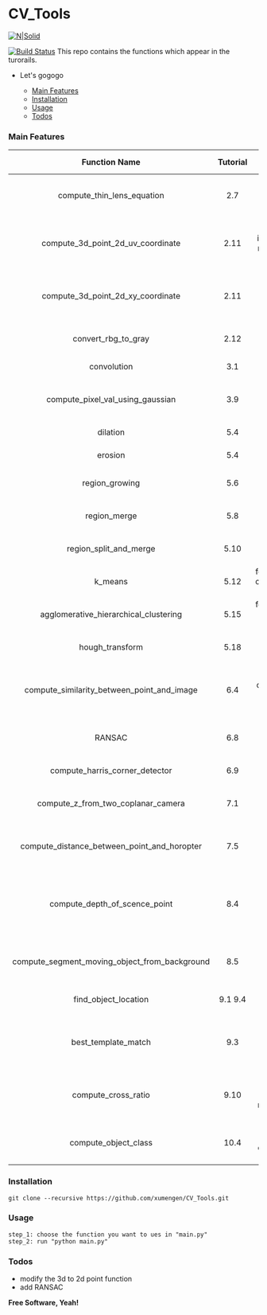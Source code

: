 # CV_Tools

[![N|Solid](https://cldup.com/dTxpPi9lDf.thumb.png)](https://nodesource.com/products/nsolid)

[![Build Status](https://travis-ci.org/joemccann/dillinger.svg?branch=master)](https://travis-ci.org/joemccann/dillinger)
This repo contains the functions which appear in the turorails.
  - Let's gogogo
  
    - [Main Features](#main-features)
    - [Installation](#installation)
    - [Usage](#usage)
    - [Todos](#todos)


### Main Features

| Function Name  | Tutorial | Input Parameter | Output Parameter | annotation |
| :--------------: | :--------: | :---------------: | :----------------: | :----------: |
| compute_thin_lens_equation | 2.7  | f, z1, z2 | f or z1 or z2| compute one parameter using thin lens equation |
|  compute_3d_point_2d_uv_coordinate  | 2.11 | ori_coordinate, image_principal_point, magnification_factors, decimal | 2d point |compute the 3d point in the uv image coordinate system |
|  compute_3d_point_2d_xy_coordinate  | 2.11 | ori_coordinate, f, decimal | 2d point |compute the 3d point in the xy image coordinate system |
|  convert_rbg_to_gray | 2.12 | ori_image, bit | gray image | convert rgb image to gray image |
| convolution | 3.1 | mask, I, method | convolution result | convolve image |
| compute_pixel_val_using_gaussian | 3.9 | array_size, standard_deviation, decimal | each pixel value | compute each pixel using gaussian formula |
| dilation | 5.4 | input_array, mode | dilation result | dialate image |
| erosion | 5.4 | input_array, mode | erosion result | erode image |
| region_growing | 5.6 | feature_vector_array, method, thres, mode, start | region result | segment using region growing |
| region_merge | 5.8 | feature_vector_array, method, thres, mode, start, result_array | region result | segment using region merge |
| region_split_and_merge | 5.10 | feature_vector_array, method, thres, mode, start | region result | segment using region split and merge |
| k_means | 5.12 | feature_vector_array, k, ori_feature_vetor_array, method | region result | segment using k means |
| agglomerative_hierarchical_clustering | 5.15 | feature_vector_array, k, method, cluster_method | region result |segment using hierarchical clustering |
| hough_transform | 5.18 | image_region, theta | accumulator array | perform hough transform on the image |
| compute_similarity_between_point_and_image | 6.4 | coordinate, left_image, right_image, k | similarity array | compute the similarity of one pixel of left image with the right image |
| RANSAC | 6.8 | left_point, right_point, thres, trials, decimal | best estimation of the model | find the true correspondence between the two images |
| compute_harris_corner_detector | 6.9 | Ix, Iy, k, length | R array | computer harris corner detector |
| compute_z_from_two_coplanar_camera | 7.1 |  f, B, left_coordinate, right_coordinate, pixel_size, coplanar, decimal | z value | compute z value from two coplanar camera |
| compute_distance_between_point_and_horopter | 7.5 | baseline_length, angle_z_baseline, a_l, a_r | distance | compute distance between point and horoper |
| compute_depth_of_scence_point | 8.4 | frame_1_point, frame_2_point, velocity, move_method, pixel_size, focal_length, center_coordinate | depth value | compute depth value |
| compute_segment_moving_object_from_background | 8.5 | pixel_patches, thres, beta, method | segment result | segment the moving object from background |
| find_object_location | 9.1 9.4 | template, image, method | similarity array | find object location in image |
| best_template_match | 9.3 | template_list, image, method, decimal | the the template which matches the image best | find the best match template |
| compute_cross_ratio | 9.10 | p1, p2, p3, p4, method, center_coordinate, magnification_factors, decimal | cross ratio | compute cross ratio |
| compute_object_class | 10.4 | class_list, feature_vector_list, object_feature_vector, k | class label | compute the class of the object |


### Installation

```
git clone --recursive https://github.com/xumengen/CV_Tools.git
```

### Usage

```
step_1: choose the function you want to ues in "main.py"
step_2: run "python main.py"
```


### Todos

 - modify the 3d to 2d point function
 - add RANSAC

**Free Software, Yeah!**
